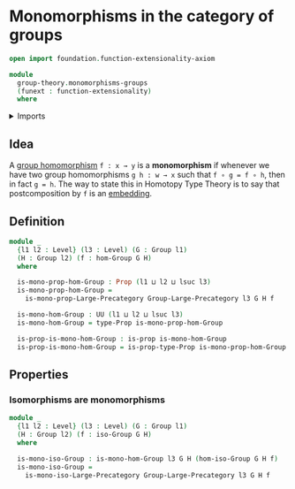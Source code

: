 # Monomorphisms in the category of groups

```agda
open import foundation.function-extensionality-axiom

module
  group-theory.monomorphisms-groups
  (funext : function-extensionality)
  where
```

<details><summary>Imports</summary>

```agda
open import category-theory.monomorphisms-in-large-precategories funext

open import foundation.propositions funext
open import foundation.universe-levels

open import group-theory.groups funext
open import group-theory.homomorphisms-groups funext
open import group-theory.isomorphisms-groups funext
open import group-theory.precategory-of-groups funext
```

</details>

## Idea

A [group homomorphism](group-theory.homomorphisms-groups.md) `f : x → y` is a
**monomorphism** if whenever we have two group homomorphisms `g h : w → x` such
that `f ∘ g = f ∘ h`, then in fact `g = h`. The way to state this in Homotopy
Type Theory is to say that postcomposition by `f` is an
[embedding](foundation-core.embeddings.md).

## Definition

```agda
module _
  {l1 l2 : Level} (l3 : Level) (G : Group l1)
  (H : Group l2) (f : hom-Group G H)
  where

  is-mono-prop-hom-Group : Prop (l1 ⊔ l2 ⊔ lsuc l3)
  is-mono-prop-hom-Group =
    is-mono-prop-Large-Precategory Group-Large-Precategory l3 G H f

  is-mono-hom-Group : UU (l1 ⊔ l2 ⊔ lsuc l3)
  is-mono-hom-Group = type-Prop is-mono-prop-hom-Group

  is-prop-is-mono-hom-Group : is-prop is-mono-hom-Group
  is-prop-is-mono-hom-Group = is-prop-type-Prop is-mono-prop-hom-Group
```

## Properties

### Isomorphisms are monomorphisms

```agda
module _
  {l1 l2 : Level} (l3 : Level) (G : Group l1)
  (H : Group l2) (f : iso-Group G H)
  where

  is-mono-iso-Group : is-mono-hom-Group l3 G H (hom-iso-Group G H f)
  is-mono-iso-Group =
    is-mono-iso-Large-Precategory Group-Large-Precategory l3 G H f
```
